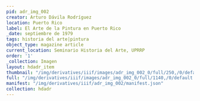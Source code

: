```yaml
---
pid: adr_img_002
creator: Arturo Dávila Rodríguez
location: Puerto Rico
label: El Arte de la Pintura en Puerto Rico
_date: septiembre de 1979
tags: historia del arte|pintura
object_type: magazine article
current_location: Seminario Historia del Arte, UPRRP
order: '1'
_collection: Imagen
layout: hdadr_item
thumbnail: "/img/derivatives/iiif/images/adr_img_002_0/full/250,/0/default.jpg"
full: "/img/derivatives/iiif/images/adr_img_002_0/full/1140,/0/default.jpg"
manifest: "/img/derivatives/iiif/adr_img_002/manifest.json"
collection: hdadr
---
```

